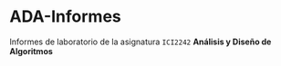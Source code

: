 # ADA-Informes

Informes de laboratorio de la asignatura `ICI2242` **Análisis y Diseño de Algoritmos**

